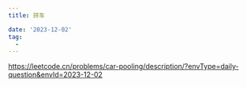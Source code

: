 ```yaml
---
title: 拼车

date: '2023-12-02'
tag:
  - 
---
```

<https://leetcode.cn/problems/car-pooling/description/?envType=daily-question&envId=2023-12-02>
